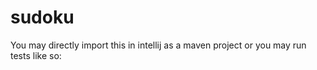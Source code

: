 # sudoku

You may directly import this in intellij
as a maven project or you may run tests 
like so:

```

```
